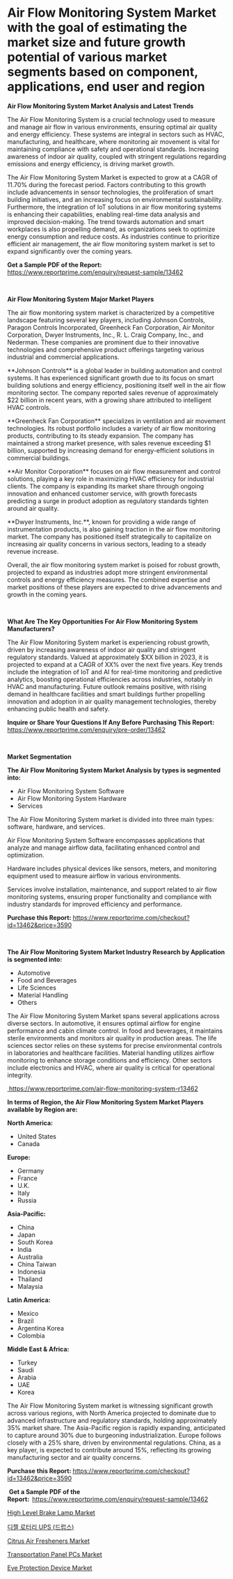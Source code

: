 <p><h1>Air Flow Monitoring System Market with the goal of estimating the market size and future growth potential of various market segments based on component, applications, end user and region</h1></p><p><strong>Air Flow Monitoring System Market Analysis and Latest Trends</strong></p>
<p><p>The Air Flow Monitoring System is a crucial technology used to measure and manage air flow in various environments, ensuring optimal air quality and energy efficiency. These systems are integral in sectors such as HVAC, manufacturing, and healthcare, where monitoring air movement is vital for maintaining compliance with safety and operational standards. Increasing awareness of indoor air quality, coupled with stringent regulations regarding emissions and energy efficiency, is driving market growth.</p><p>The Air Flow Monitoring System Market is expected to grow at a CAGR of 11.70% during the forecast period. Factors contributing to this growth include advancements in sensor technologies, the proliferation of smart building initiatives, and an increasing focus on environmental sustainability. Furthermore, the integration of IoT solutions in air flow monitoring systems is enhancing their capabilities, enabling real-time data analysis and improved decision-making. The trend towards automation and smart workplaces is also propelling demand, as organizations seek to optimize energy consumption and reduce costs. As industries continue to prioritize efficient air management, the air flow monitoring system market is set to expand significantly over the coming years.</p></p>
<p><strong>Get a Sample PDF of the Report:&nbsp;</strong> <a href="https://www.reportprime.com/enquiry/request-sample/13462">https://www.reportprime.com/enquiry/request-sample/13462</a></p>
<p>&nbsp;</p>
<p><strong>Air Flow Monitoring System Major Market Players</strong></p>
<p><p>The air flow monitoring system market is characterized by a competitive landscape featuring several key players, including Johnson Controls, Paragon Controls Incorporated, Greenheck Fan Corporation, Air Monitor Corporation, Dwyer Instruments, Inc., R. L. Craig Company, Inc., and Nederman. These companies are prominent due to their innovative technologies and comprehensive product offerings targeting various industrial and commercial applications.</p><p>**Johnson Controls** is a global leader in building automation and control systems. It has experienced significant growth due to its focus on smart building solutions and energy efficiency, positioning itself well in the air flow monitoring sector. The company reported sales revenue of approximately $22 billion in recent years, with a growing share attributed to intelligent HVAC controls.</p><p>**Greenheck Fan Corporation** specializes in ventilation and air movement technologies. Its robust portfolio includes a variety of air flow monitoring products, contributing to its steady expansion. The company has maintained a strong market presence, with sales revenue exceeding $1 billion, supported by increasing demand for energy-efficient solutions in commercial buildings.</p><p>**Air Monitor Corporation** focuses on air flow measurement and control solutions, playing a key role in maximizing HVAC efficiency for industrial clients. The company is expanding its market share through ongoing innovation and enhanced customer service, with growth forecasts predicting a surge in product adoption as regulatory standards tighten around air quality.</p><p>**Dwyer Instruments, Inc.**, known for providing a wide range of instrumentation products, is also gaining traction in the air flow monitoring market. The company has positioned itself strategically to capitalize on increasing air quality concerns in various sectors, leading to a steady revenue increase.</p><p>Overall, the air flow monitoring system market is poised for robust growth, projected to expand as industries adopt more stringent environmental controls and energy efficiency measures. The combined expertise and market positions of these players are expected to drive advancements and growth in the coming years.</p></p>
<p>&nbsp;</p>
<p><strong>What Are The Key Opportunities For Air Flow Monitoring System Manufacturers?</strong></p>
<p><p>The Air Flow Monitoring System market is experiencing robust growth, driven by increasing awareness of indoor air quality and stringent regulatory standards. Valued at approximately $XX billion in 2023, it is projected to expand at a CAGR of XX% over the next five years. Key trends include the integration of IoT and AI for real-time monitoring and predictive analytics, boosting operational efficiencies across industries, notably in HVAC and manufacturing. Future outlook remains positive, with rising demand in healthcare facilities and smart buildings further propelling innovation and adoption in air quality management technologies, thereby enhancing public health and safety.</p></p>
<p><strong>Inquire or Share Your Questions If Any Before Purchasing This Report:</strong> <a href="https://www.reportprime.com/enquiry/pre-order/13462">https://www.reportprime.com/enquiry/pre-order/13462</a></p>
<p>&nbsp;</p>
<p><strong>Market Segmentation</strong></p>
<p><strong>The Air Flow Monitoring System Market Analysis by types is segmented into:</strong></p>
<p><ul><li>Air Flow Monitoring System Software</li><li>Air Flow Monitoring System Hardware</li><li>Services</li></ul></p>
<p><p>The Air Flow Monitoring System market is divided into three main types: software, hardware, and services. </p><p>Air Flow Monitoring System Software encompasses applications that analyze and manage airflow data, facilitating enhanced control and optimization. </p><p>Hardware includes physical devices like sensors, meters, and monitoring equipment used to measure airflow in various environments. </p><p>Services involve installation, maintenance, and support related to air flow monitoring systems, ensuring proper functionality and compliance with industry standards for improved efficiency and performance.</p></p>
<p><strong>Purchase this Report:&nbsp;</strong><a href="https://www.reportprime.com/checkout?id=13462&price=3590">https://www.reportprime.com/checkout?id=13462&price=3590</a></p>
<p>&nbsp;</p>
<p><strong>The Air Flow Monitoring System Market Industry Research by Application is segmented into:</strong></p>
<p><ul><li>Automotive</li><li>Food and Beverages</li><li>Life Sciences</li><li>Material Handling</li><li>Others</li></ul></p>
<p><p>The Air Flow Monitoring System Market spans several applications across diverse sectors. In automotive, it ensures optimal airflow for engine performance and cabin climate control. In food and beverages, it maintains sterile environments and monitors air quality in production areas. The life sciences sector relies on these systems for precise environmental controls in laboratories and healthcare facilities. Material handling utilizes airflow monitoring to enhance storage conditions and efficiency. Other sectors include electronics and HVAC, where air quality is critical for operational integrity.</p></p>
<p><a href="https://www.reportprime.com/air-flow-monitoring-system-r13462">&nbsp;https://www.reportprime.com/air-flow-monitoring-system-r13462</a></p>
<p><strong>In terms of Region, the Air Flow Monitoring System Market Players available by Region are:</strong></p>
<p>
    <p> <strong> North America: </strong>
        <ul>
            <li>United States</li>
            <li>Canada</li>
        </ul>
        </p> 
    <p> <strong> Europe: </strong>
        <ul>
            <li>Germany</li>
            <li>France</li>
            <li>U.K.</li>
            <li>Italy</li>
            <li>Russia</li>
        </ul>
        </p> 
    <p> <strong> Asia-Pacific: </strong>
        <ul>
            <li>China</li>
            <li>Japan</li>
            <li>South Korea</li>
            <li>India</li>
            <li>Australia</li>
            <li>China Taiwan</li>
            <li>Indonesia</li>
            <li>Thailand</li>
            <li>Malaysia</li>
        </ul>
        </p> 
    <p> <strong> Latin America: </strong>
        <ul>
            <li>Mexico</li>
            <li>Brazil</li>
            <li>Argentina Korea</li>
            <li>Colombia</li>
        </ul>
        </p> 
    <p> <strong> Middle East & Africa: </strong>
        <ul>
            <li>Turkey</li>
            <li>Saudi</li>
            <li>Arabia</li>
            <li>UAE</li>
            <li>Korea</li>
        </ul>
    </p>
    </p>
<p><p>The Air Flow Monitoring System market is witnessing significant growth across various regions, with North America projected to dominate due to advanced infrastructure and regulatory standards, holding approximately 35% market share. The Asia-Pacific region is rapidly expanding, anticipated to capture around 30% due to burgeoning industrialization. Europe follows closely with a 25% share, driven by environmental regulations. China, as a key player, is expected to contribute around 15%, reflecting its growing manufacturing sector and air quality concerns.</p></p>
<p><strong>Purchase this Report: </strong><a href="https://www.reportprime.com/checkout?id=13462&price=3590">https://www.reportprime.com/checkout?id=13462&price=3590</a></p>
<p>&nbsp;<strong>Get a Sample PDF of the Report:&nbsp;&nbsp;</strong><a href="https://www.reportprime.com/enquiry/request-sample/13462">https://www.reportprime.com/enquiry/request-sample/13462</a></p>
<p><strong></strong></p>
<p><p><a href="https://medium.com/@kaitlynkristyfj13/what-is-high-level-brake-lamp-market-a182c648098d">High Level Brake Lamp Market</a></p><p><a href="https://medium.com/@joydelacr54/%EC%84%B8%EA%B3%84-diesel-rotary-ups-drups-market-%EC%9D%80-2024%EC%97%90%EC%84%9C-2031%EB%A1%9C-%EC%97%B0%ED%8F%89%EA%B7%A0-%EC%A6%9D%EA%B0%80%EC%9C%A8%EC%9D%84-%EB%B3%B4%EC%9D%BC-%EA%B2%83%EC%9C%BC%EB%A1%9C-%EC%98%88%EC%83%81%EB%90%A9%EB%8B%88%EB%8B%A4-f739d000fd17">디젤 로터리 UPS (드럽스)</a></p><p><a href="https://issuu.com/reportprime-2/docs/citrus-air-fresheners-market-size-2_fa442298833473">Citrus Air Fresheners Market</a></p><p><a href="https://medium.com/@kaitlynkristyfj13/the-global-market-overview-of-the-transportation-panel-pcs-market-provides-a-unique-perspective-dba30d626c91">Transportation Panel PCs Market</a></p><p><a href="https://www.linkedin.com/pulse/eye-protection-device-industry-analysis-report-its-toqec?trackingId=XbUv3PnvRPq43kfyZIpQKA%3D%3D">Eye Protection Device Market</a></p></p>